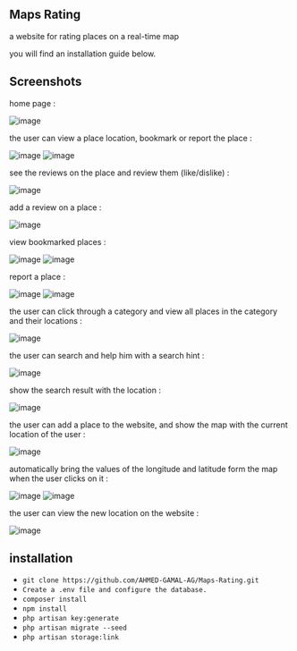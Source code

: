 ## Maps Rating
a website for rating places on a real-time map

you will find an installation guide below.

## Screenshots

home page :

![image](https://github.com/AHMED-GAMAL-AG/Maps-Rating/assets/76778937/e15c42be-efb3-423a-9dae-7ce3da74fd67)

the user can view a place location, bookmark or report the place :

![image](https://github.com/AHMED-GAMAL-AG/Maps-Rating/assets/76778937/38c88b72-25c4-4883-8c43-ee03f637e1b0)
![image](https://github.com/AHMED-GAMAL-AG/Maps-Rating/assets/76778937/d8a92188-1755-48ea-82ca-54564b216065)

see the reviews on the place and review them (like/dislike) :

![image](https://github.com/AHMED-GAMAL-AG/Maps-Rating/assets/76778937/6f0d7f13-d30b-47e8-91b7-b32594c61c7f)

add a review on a place :

![image](https://github.com/AHMED-GAMAL-AG/Maps-Rating/assets/76778937/1c27280c-085c-46cd-82d3-c26f494f2d1f)

view bookmarked places :

![image](https://github.com/AHMED-GAMAL-AG/Maps-Rating/assets/76778937/f56b8aa7-a4b9-4b22-a0ec-55230ec21769)
![image](https://github.com/AHMED-GAMAL-AG/Maps-Rating/assets/76778937/ead6eb10-8c2a-4cdd-87d6-31977f232914)

report a place : 

![image](https://github.com/AHMED-GAMAL-AG/Maps-Rating/assets/76778937/427e4e79-b609-4265-9a70-88ac0433c088)
![image](https://github.com/AHMED-GAMAL-AG/Maps-Rating/assets/76778937/b3ec395f-7f6e-47b6-962d-9382a4f03b00)

the user can click through a category and view all places in the category and their locations :

![image](https://github.com/AHMED-GAMAL-AG/Maps-Rating/assets/76778937/2e497d05-dd00-44ec-96b7-c77a2ba9b601)

the user can search and help him with a search hint :

![image](https://github.com/AHMED-GAMAL-AG/Maps-Rating/assets/76778937/f28d98cd-ee97-4546-b51f-5eadc45cd76d)

show the search result with the location :

![image](https://github.com/AHMED-GAMAL-AG/Maps-Rating/assets/76778937/5e131a24-e833-40bc-acb1-59b19f6972cf)

the user can add a place to the website, and show the map with the current location of the user :

![image](https://github.com/AHMED-GAMAL-AG/Maps-Rating/assets/76778937/70529e01-c223-4d0f-9873-decd59e04595)

automatically bring the values of the longitude and latitude form the map when the user clicks on it :

![image](https://github.com/AHMED-GAMAL-AG/Maps-Rating/assets/76778937/9a26732b-8d61-4d4d-bff8-abde02e95822)
![image](https://github.com/AHMED-GAMAL-AG/Maps-Rating/assets/76778937/14a18b1b-0f04-4581-a4e9-aa27564a0c1d)

the user can view the new location on the website :

![image](https://github.com/AHMED-GAMAL-AG/Maps-Rating/assets/76778937/520a9388-b6e2-41e0-9bbb-1e975bee6b9b)

## installation 

<ul>
<li><code>git clone https://github.com/AHMED-GAMAL-AG/Maps-Rating.git</code></li>
<li><code>Create a .env file and configure the database.</code></li>
<li><code>composer install</code></li>
<li><code>npm install</code></li>
<li><code>php artisan key:generate</code></li>
<li><code>php artisan migrate --seed</code></li>
<li><code>php artisan storage:link</code></li>
</ul>



